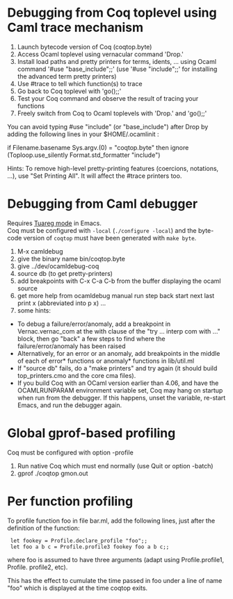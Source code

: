 Debugging from Coq toplevel using Caml trace mechanism
======================================================

  1. Launch bytecode version of Coq (coqtop.byte)
  2. Access Ocaml toplevel using vernacular command 'Drop.'
  3. Install load paths and pretty printers for terms, idents, ... using
     Ocaml command '#use "base_include";;' (use '#use "include";;' for
     installing the advanced term pretty printers)
  4. Use #trace to tell which function(s) to trace
  5. Go back to Coq toplevel with 'go();;'
  6. Test your Coq command and observe the result of tracing your functions
  7. Freely switch from Coq to Ocaml toplevels with 'Drop.' and 'go();;'

  You can avoid typing #use "include" (or "base_include") after Drop
  by adding the following lines in your $HOME/.ocamlinit :

   if Filename.basename Sys.argv.(0) = "coqtop.byte"
   then ignore (Toploop.use_silently Format.std_formatter "include")

  Hints: To remove high-level pretty-printing features (coercions,
  notations, ...), use "Set Printing All". It will affect the #trace
  printers too.


Debugging from Caml debugger
============================

   Requires [Tuareg mode](https://github.com/ocaml/tuareg) in Emacs.\
   Coq must be configured with `-local` (`./configure -local`) and the
   byte-code version of `coqtop` must have been generated with `make byte`.

   1. M-x camldebug
   2. give the binary name bin/coqtop.byte
   3. give ../dev/ocamldebug-coq
   4. source db  (to get pretty-printers)
   5. add breakpoints with C-x C-a C-b from the buffer displaying the ocaml
      source
   6. get more help from ocamldebug manual
         run
         step
         back
         start
         next
         last
         print x (abbreviated into p x)
         ...
   7. some hints:

   - To debug a failure/error/anomaly, add a breakpoint in
     Vernac.vernac_com at the with clause of the "try ... interp com
     with ..." block, then go "back" a few steps to find where the
     failure/error/anomaly has been raised
   - Alternatively, for an error or an anomaly, add breakpoints in the middle
     of each of error* functions or anomaly* functions in lib/util.ml
   - If "source db" fails, do a "make printers" and try again (it should build
     top_printers.cmo and the core cma files).
   - If you build Coq with an OCaml version earlier than 4.06, and have the
     OCAMLRUNPARAM environment variable set, Coq may hang on startup when run
     from the debugger. If this happens, unset the variable, re-start Emacs, and
     run the debugger again.

Global gprof-based profiling
============================

   Coq must be configured with option -profile

   1. Run native Coq which must end normally (use Quit or option -batch)
   2. gprof ./coqtop gmon.out

Per function profiling
======================

   To profile function foo in file bar.ml, add the following lines, just
   after the definition of the function:

     let fookey = Profile.declare_profile "foo";;
     let foo a b c = Profile.profile3 fookey foo a b c;;

   where foo is assumed to have three arguments (adapt using
   Profile.profile1, Profile. profile2, etc).

   This has the effect to cumulate the time passed in foo under a
   line of name "foo" which is displayed at the time coqtop exits.
